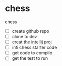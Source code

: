 # chess
chess

- [ ] create github repo
- [ ] clone to dev
- [ ] creat the intellij proj
- [ ] inti chess starter code
- [ ] get code to compile
- [ ] get the test to run
